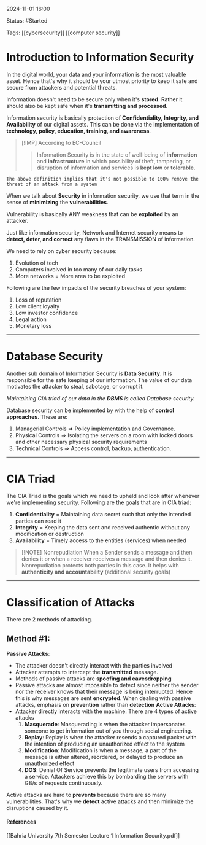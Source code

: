 
2024-11-01 16:00

Status: #Started

Tags:
[[cybersecurity]] [[computer security]]
# Introduction to Information Security

In the digital world, your data and your information is the most valuable asset. Hence that's why it should be your utmost priority to keep it safe and secure from attackers and potential threats. 

Information doesn't need to be secure only when it's **stored**. Rather it should also be kept safe when it's **transmitting and processed**.

Information security is basically protection of **Confidentiality, Integrity, and Availability** of our digital assets. This can be done via the implementation of **technology, policy, education, training, and awareness**.


> [!IMP] According to EC-Council
>> Information Security is in the state of well-being of **information** and **infrastructure** in which possibility of theft, tampering, or disruption of information and services is **kept low** or **tolerable**.
>
	The above definition implies that it's not possible to 100% remove the threat of an attack from a system

When we talk about **Security** in information security, we use that term in the sense of **minimizing** the **vulnerabilities**. 

Vulnerability is basically ANY weakness that can be **exploited** by an attacker.

Just like information security, Network and Internet security means to **detect, deter, and correct** any flaws in the TRANSMISSION of information.

We need to rely on cyber security because:
1. Evolution of tech
2. Computers involved in too many of our daily tasks
3. More networks = More area to be exploited

Following are the few impacts of the security breaches of your system:
1. Loss of reputation
2. Low client loyalty
3. Low investor confidence
4. Legal action
5. Monetary loss

---

# Database Security
Another sub domain of Information Security is **Data Security**. It is responsible for the safe keeping of our information. The value of our data motivates the attacker to steal, sabotage, or corrupt it.

*Maintaining CIA triad of our data in the **DBMS** is called Database security.*

Database security can be implemented by with the help of **control approaches**.
These are:
1. Managerial Controls => Policy implementation and Governance. 
2. Physical Controls => Isolating the servers on a room with locked doors and other necessary physical security requirements 
3. Technical Controls => Access control, backup, authentication.

---

# CIA Triad
The CIA Triad is the goals which we need to upheld and look after whenever we're implementing security. Following are the goals that are in CIA triad:
1. **Confidentiality** = Maintaining data secret such that only the intended parties can read it
2. **Integrity** = Keeping the data sent and received authentic without any modification or destruction
3. **Availability** = Timely access to the entities (services) when needed


> [!NOTE] Nonrepudiation
> When a Sender sends a message and then denies it or when a receiver receives a message and then denies it. Nonrepudiation protects both parties in this case. It helps with **authenticity and accountability** (additional security goals)

---

# Classification of Attacks
There are 2 methods of attacking.
## Method #1:
**Passive Attacks**:
- The attacker doesn't directly interact with the parties involved
- Attacker attempts to intercept the **transmitted** message.
- Methods of passive attacks are **spoofing and eavesdropping**
- Passive attacks are almost impossible to detect since neither the sender nor the receiver knows that their message is being interrupted. Hence this is why messages are sent **encrypted**. When dealing with passive attacks, emphasis on **prevention** rather than **detection**
**Active Attacks**:
- Attacker directly interacts with the machine. There are 4 types of active attacks
	1. **Masquerade**: Masquerading is when the attacker impersonates someone to get information out of you through social engineering.
	2. **Replay**: Replay is when the attacker resends a captured packet with the intention of producing an unauthorized effect to the system
	3. **Modification**: Modification is when a message, a part of the message is either altered, reordered, or delayed to produce an unauthorized effect
	4. **DOS**: Denial Of Service prevents the legitimate users from accessing a service. Attackers achieve this by bombarding the servers with GB/s of requests continuously.

Active attacks are hard to **prevents** because there are so many vulnerabilities. That's why we **detect** active attacks and then minimize the disruptions caused by it.







#### References
[[Bahria University 7th Semester Lecture 1 Information Security.pdf]]